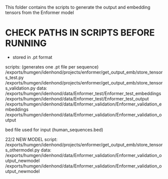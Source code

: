 This folder contains the scripts to generate the output and embedding tensors from the Enformer model 

# CHECK PATHS IN SCRIPTS BEFORE RUNNING

- stored in .pt format

scripts: (generates one .pt file per sequence)
/exports/humgen/idenhond/projects/enformer/get_output_emb/store_tensors_test.py
/exports/humgen/idenhond/projects/enformer/get_output_emb/store_tensors_validation.py
data: 
/exports/humgen/idenhond/data/Enformer_test/Enformer_test_embeddings
/exports/humgen/idenhond/data/Enformer_test/Enformer_test_output
/exports/humgen/idenhond/data/Enformer_validation/Enformer_validation_embeddings
/exports/humgen/idenhond/data/Enformer_validation/Enformer_validation_output

bed file used for input (human_sequences.bed)

22/2 NEW MODEL
script:
/exports/humgen/idenhond/projects/enformer/get_output_emb/store_tensors_othermodel.py
data:
/exports/humgen/idenhond/data/Enformer_validation/Enformer_validation_output_newmodel
/exports/humgen/idenhond/data/Enformer_validation/Enformer_validation_output_newmodel



